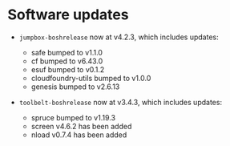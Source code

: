 # Software updates

* `jumpbox-boshrelease` now at v4.2.3, which includes updates:

  - safe bumped to v1.1.0
  - cf bumped to v6.43.0
  - esuf bumped to v0.1.2
  - cloudfoundry-utils bumped to v1.0.0
  - genesis bumped to v2.6.13

* `toolbelt-boshrelease` now at v3.4.3, which includes updates:

  - spruce bumped to v1.19.3
  - screen v4.6.2 has been added
  - nload v0.7.4 has been added

